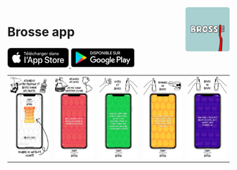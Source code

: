 <img align="right" src="./img/logo.png" width="100px" height="auto" alt="ScreenShot1">

# Brosse app

<p >
  <a href="https://testflight.apple.com/join/qqLR8ghy">
    <img alt="Download on the App Store" title="App Store" src="./img/appstore.svg" width="140">
  </a>

  <a href="https://play.google.com/store/apps/details?id=com.pasunsaoul.brosse&pcampaignid=pcampaignidMKT-Other-global-all-co-prtnr-py-PartBadge-Mar2515-1">
    <img alt="Get it on Google Play" title="Google Play" src="img/google-play-badge.png" width="145">
  </a>
</p>

<table>
<td><img src="./img/6.5/screenHome.png" width="200px" height="auto" alt="screenHome"></td>
<td><img src="./img/6.5/screen1.png" width="200px" height="auto" alt="screen1"></td>
<td><img src="./img/6.5/screen2.png" width="200px" height="auto" alt="screen2"></td>
<td><img src="./img/6.5/screen3.png" width="200px" height="auto" alt="screen3"></td>
<td><img src="./img/6.5/screen4.png" width="200px" height="auto" alt="screen4"></td>
</table>
